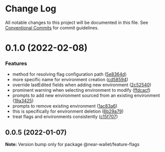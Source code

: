 # Change Log

All notable changes to this project will be documented in this file.
See [Conventional Commits](https://conventionalcommits.org) for commit guidelines.

# 0.1.0 (2022-02-08)


### Features

* method for resolving flag configuration path ([5e8364d](https://github.com/near/near-wallet/commit/5e8364d4eb47c4a9d9778b65025c57a275e7e3be))
* more specific name for environment creation ([cd58594](https://github.com/near/near-wallet/commit/cd585947456372e8e2522cdabe6edb093f617acf))
* override lastEdited fields when adding new environment ([2c52540](https://github.com/near/near-wallet/commit/2c52540ec4c0e064332faea2defcf22fb958826f))
* prominent warning when selecting environment to modify ([ffdcacf](https://github.com/near/near-wallet/commit/ffdcacf6040da11df7def6d200ec6db3820d3333))
* prompts to add new environment sourced from an existing environment ([19a3425](https://github.com/near/near-wallet/commit/19a34254290c8170aecbcdbc76f822aeda87f8ce))
* prompts to remove existing environment ([1ac83a6](https://github.com/near/near-wallet/commit/1ac83a6c60b613c604df1389273515e04a80a168))
* this is specifically for environment deletion ([6b29a79](https://github.com/near/near-wallet/commit/6b29a79d53a639cc8b8417a40ad4b851454e2bb6))
* treat flags and environments consistently ([c15f707](https://github.com/near/near-wallet/commit/c15f7073b4838801701ef622fb6e512be296e6bc))





## 0.0.5 (2022-01-07)

**Note:** Version bump only for package @near-wallet/feature-flags
